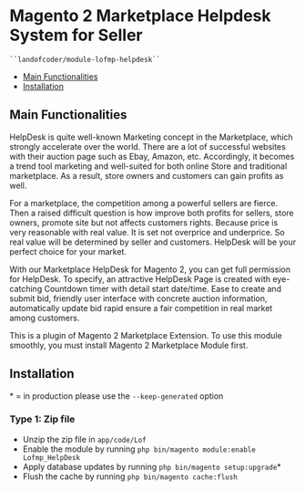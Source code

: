 # Magento 2 Marketplace Helpdesk System for Seller

    ``landofcoder/module-lofmp-helpdesk``

 - [Main Functionalities](#markdown-header-main-functionalities)
 - [Installation](#markdown-header-installation)

## Main Functionalities
HelpDesk is quite well-known Marketing concept in the Marketplace, which strongly accelerate over the world. There are a lot of successful websites with their auction page such as Ebay, Amazon, etc. Accordingly, it becomes a trend tool marketing and well-suited for both online Store and traditional marketplace. As a result, store owners and customers can gain profits as well.

For a marketplace, the competition among a powerful sellers are fierce. Then a raised difficult question is how improve both profits for sellers, store owners, promote site but not affects customers rights. Because price is very reasonable with real value. It is set not overprice and underprice. So real value will be determined by seller and customers. HelpDesk will be your perfect choice for your market.

With our Marketplace HelpDesk for Magento 2, you can get full permission for HelpDesk. To specify, an attractive HelpDesk Page is created with eye-catching Countdown timer with detail start date/time. Ease to create and submit bid, friendly user interface with concrete auction information, automatically update bid rapid ensure a fair competition in real market among customers.

This is a plugin of Magento 2 Marketplace Extension. To use this module smoothly, you must install Magento 2 Marketplace Module first.

## Installation
\* = in production please use the `--keep-generated` option

### Type 1: Zip file

 - Unzip the zip file in `app/code/Lof`
 - Enable the module by running `php bin/magento module:enable Lofmp_HelpDesk`
 - Apply database updates by running `php bin/magento setup:upgrade`\*
 - Flush the cache by running `php bin/magento cache:flush`
